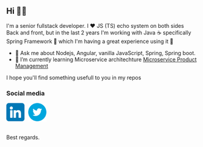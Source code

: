 ## Hi 👋🏻

I'm a senior fullstack developer. I ♥️ JS (TS) echo system on both sides Back and front, but in the last 2 years I'm working with Java ☕ specifically Spring Framework 🍃 which I'm having a great experience using it 🥰

- 💬 Ask me about Nodejs, Angular, vanilla JavaScript, Spring, Spring boot.
- 🌱 I’m currently learning Microservice architechture [Microservice Product Management](https://github.com/BilalDja/microservice-product)

I hope you'll find something usefull to you in my repos

### Social media

<div style="display: flex; gap: 10px">
  <a href="https://www.linkedin.com/in/bdjaghout">
    <img alt="Bilal Djaghout LinkedIn" width="48px" src="./assets/linkedin.png" />
  </a>
  <a href="https://www.twitter.com/BDjaghout">
    <img alt="Bilal Djaghout twitter" width="48px" src="./assets/twitter.png" />
  </a>
</div>
<br>

Best regards.

<!--
**BilalDja/BilalDja** is a ✨ _special_ ✨ repository because its `README.md` (this file) appears on your GitHub profile.

Here are some ideas to get you started:

- 🔭 I’m currently working on ...
- 🌱 I’m currently learning ...
- 👯 I’m looking to collaborate on ...
- 🤔 I’m looking for help with ...
- 💬 Ask me about ...
- 📫 How to reach me: ...
- 😄 Pronouns: ...
- ⚡ Fun fact: ...
-->
